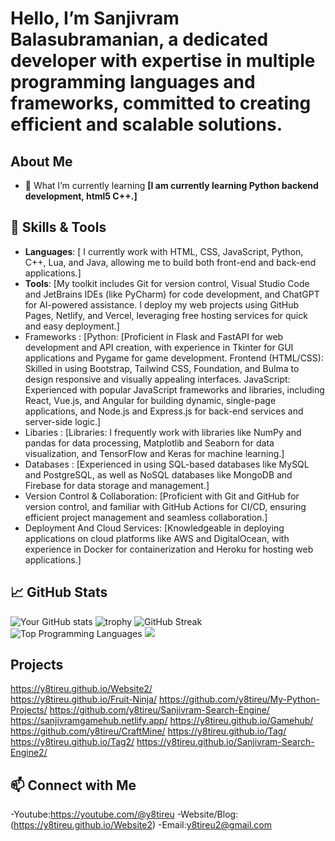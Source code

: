 # Hello, I’m Sanjivram Balasubramanian, a dedicated developer with expertise in multiple programming languages and frameworks, committed to creating efficient and scalable solutions.

## About Me
- 🌱 What I’m currently learning **[I am currently learning Python backend development, html5 C++.]**


## 🔧 Skills & Tools
- **Languages**: [ I currently work with HTML, CSS, JavaScript, Python, C++, Lua, and Java, allowing me to build both front-end and back-end applications.]
- **Tools**: [My toolkit includes Git for version control, Visual Studio Code and JetBrains IDEs (like PyCharm) for code development, and ChatGPT for AI-powered assistance. I deploy my web projects using GitHub Pages, Netlify, and Vercel, leveraging free hosting services for quick and easy deployment.]
- Frameworks : [Python: [Proficient in Flask and FastAPI for web development and API creation, with experience in Tkinter for GUI applications and Pygame for game development.
Frontend (HTML/CSS): Skilled in using Bootstrap, Tailwind CSS, Foundation, and Bulma to design responsive and visually appealing interfaces.
JavaScript: Experienced with popular JavaScript frameworks and libraries, including React, Vue.js, and Angular for building dynamic, single-page applications, and Node.js and Express.js for back-end services and server-side logic.]
- Libaries : [Libraries: I frequently work with libraries like NumPy and pandas for data processing, Matplotlib and Seaborn for data visualization, and TensorFlow and Keras for machine learning.]
- Databases : [Experienced in using SQL-based databases like MySQL and PostgreSQL, as well as NoSQL databases like MongoDB and Firebase for data storage and management.]
- Version Control & Collaboration: [Proficient with Git and GitHub for version control, and familiar with GitHub Actions for CI/CD, ensuring efficient project management and seamless collaboration.]
- Deployment And Cloud Services: [Knowledgeable in deploying applications on cloud platforms like AWS and DigitalOcean, with experience in Docker for containerization and Heroku for hosting web applications.]




## 📈 GitHub Stats
![Your GitHub stats](https://github-readme-stats.vercel.app/api?username=y8tireu&show_icons=true)
![trophy](https://github-profile-trophy.vercel.app/?username=y8tireu)
![GitHub Streak](https://github-readme-streak-stats.herokuapp.com/?user=y8tireu)
![Top Programming Languages](https://github-readme-stats.vercel.app/api/top-langs?username=y8tireu&show_icons=true&locale=en&layout=compact)
![](https://github-profile-summary-cards.vercel.app/api/cards/profile-details?username=y8tireu&theme=monokai)


## Projects
 https://y8tireu.github.io/Website2/                                        
 https://y8tireu.github.io/Fruit-Ninja/
 https://github.com/y8tireu/My-Python-Projects/
 https://github.com/y8tireu/Sanjivram-Search-Engine/
 https://sanjivramgamehub.netlify.app/
 https://y8tireu.github.io/Gamehub/
 https://github.com/y8tireu/CraftMine/
 https://y8tireu.github.io/Tag/
 https://y8tireu.github.io/Tag2/
 https://y8tireu.github.io/Sanjivram-Search-Engine2/

## 📫 Connect with Me
-Youtube:https://youtube.com/@y8tireu
-Website/Blog: (https://y8tireu.github.io/Website2)
-Email:y8tireu2@gmail.com

